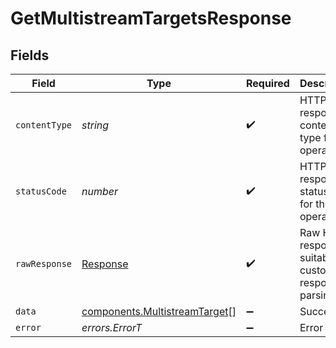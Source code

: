 # GetMultistreamTargetsResponse


## Fields

| Field                                                                          | Type                                                                           | Required                                                                       | Description                                                                    |
| ------------------------------------------------------------------------------ | ------------------------------------------------------------------------------ | ------------------------------------------------------------------------------ | ------------------------------------------------------------------------------ |
| `contentType`                                                                  | *string*                                                                       | :heavy_check_mark:                                                             | HTTP response content type for this operation                                  |
| `statusCode`                                                                   | *number*                                                                       | :heavy_check_mark:                                                             | HTTP response status code for this operation                                   |
| `rawResponse`                                                                  | [Response](https://developer.mozilla.org/en-US/docs/Web/API/Response)          | :heavy_check_mark:                                                             | Raw HTTP response; suitable for custom response parsing                        |
| `data`                                                                         | [components.MultistreamTarget](../../models/components/multistreamtarget.md)[] | :heavy_minus_sign:                                                             | Success                                                                        |
| `error`                                                                        | *errors.ErrorT*                                                                | :heavy_minus_sign:                                                             | Error                                                                          |